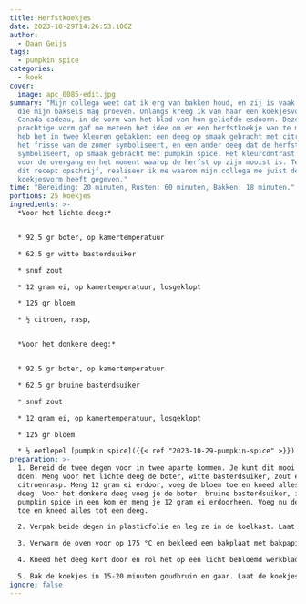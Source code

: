 ```yaml
---
title: Herfstkoekjes
date: 2023-10-29T14:26:53.100Z
author:
  - Daan Geijs
tags:
  - pumpkin spice
categories:
  - koek
cover:
  image: apc_0085-edit.jpg
summary: "Mijn collega weet dat ik erg van bakken houd, en zij is vaak degene
  die mijn baksels mag proeven. Onlangs kreeg ik van haar een koekjesvorm uit
  Canada cadeau, in de vorm van het blad van hun geliefde esdoorn. Deze
  prachtige vorm gaf me meteen het idee om er een herfstkoekje van te maken. Ik
  heb het in twee kleuren gebakken: een deeg op smaak gebracht met citroen, dat
  het frisse van de zomer symboliseert, en een ander deeg dat de herfst
  symboliseert, op smaak gebracht met pumpkin spice. Het kleurcontrast staat
  voor de overgang en het moment waarop de herfst op zijn mooist is. Terwijl ik
  dit recept opschrijf, realiseer ik me waarom mijn collega me juist deze
  koekjesvorm heeft gegeven." 
time: "Bereiding: 20 minuten, Rusten: 60 minuten, Bakken: 18 minuten."
portions: 25 koekjes
ingredients: >-
  *Voor het lichte deeg:*


  * 92,5 gr boter, op kamertemperatuur

  * 62,5 gr witte basterdsuiker

  * snuf zout

  * 12 gram ei, op kamertemperatuur, losgeklopt

  * 125 gr bloem

  * ½ citroen, rasp,


  *Voor het donkere deeg:*


  * 92,5 gr boter, op kamertemperatuur

  * 62,5 gr bruine basterdsuiker

  * snuf zout

  * 12 gram ei, op kamertemperatuur, losgeklopt

  * 125 gr bloem

  * ½ eetlepel [pumpkin spice]({{< ref "2023-10-29-pumpkin-spice" >}}) of koekkruiden.
preparation: >-
  1. Bereid de twee degen voor in twee aparte kommen. Je kunt dit mooi tegelijk
  doen. Meng voor het lichte deeg de boter, witte basterdsuiker, zout en de
  citroenrasp. Meng 12 gram ei erdoor, voeg de bloem toe en kneed alles tot een
  deeg. Voor het donkere deeg voeg je de boter, bruine basterdsuiker, zout en de
  pumpkin spice in een kom en meng je 12 gram ei erdoorheen. Voeg nu de bloem
  toe en kneed alles tot een deeg.

  2. Verpak beide degen in plasticfolie en leg ze in de koelkast. Laat ze minimaal 1 uur rusten. Een koud deeg is beter om straks strakke vormen uit te snijden.

  3. Verwarm de oven voor op 175 °C en bekleed een bakplaat met bakpapier.

  4. Kneed het deeg kort door en rol het op een licht bebloemd werkblad uit tot een dikte van 4-5 millimeter. Steek of snijd de gewenste koekjesvormen uit en leg ze met voldoende tussenruimte op de bakplaat. Deze koekjes vloeien niet veel uit tijdens het bakken. Gebruik de twee kleuren deeg om mooie patronen te maken. Voor de bladeren kun je het deeg doormidden snijden en de gekleurde helften wisselen. Voor de ronde cirkels kun je van ieder deeg een bal rollen en beide plakken op elkaar leggen. Rol deze vervolgens op en snijd er plakken van.

  5. Bak de koekjes in 15-20 minuten goudbruin en gaar. Laat de koekjes afkoelen op een rooster.
ignore: false
---
```

